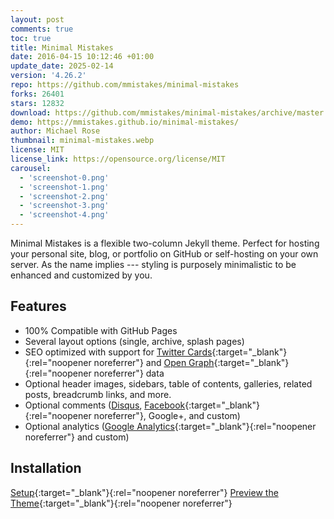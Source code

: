 ```yaml
---
layout: post
comments: true
toc: true
title: Minimal Mistakes
date: 2016-04-15 10:12:46 +01:00
update_date: 2025-02-14
version: '4.26.2'
repo: https://github.com/mmistakes/minimal-mistakes
forks: 26401
stars: 12832
download: https://github.com/mmistakes/minimal-mistakes/archive/master.zip
demo: https://mmistakes.github.io/minimal-mistakes/
author: Michael Rose
thumbnail: minimal-mistakes.webp
license: MIT
license_link: https://opensource.org/license/MIT
carousel:
  - 'screenshot-0.png'
  - 'screenshot-1.png'
  - 'screenshot-2.png'
  - 'screenshot-3.png'
  - 'screenshot-4.png'
---
```


Minimal Mistakes is a flexible two-column Jekyll theme. Perfect for hosting your personal site, blog, or portfolio on GitHub or self-hosting on your own server. As the name implies --- styling is purposely minimalistic to be enhanced and customized by you.

## Features

* 100% Compatible with GitHub Pages
* Several layout options (single, archive, splash pages)
* SEO optimized with support for [Twitter Cards](https://dev.twitter.com/cards/overview){:target="_blank"}{:rel="noopener noreferrer"} and [Open Graph](https://ogp.me/){:target="_blank"}{:rel="noopener noreferrer"} data
* Optional header images, sidebars, table of contents, galleries, related posts, breadcrumb links, and more.
* Optional comments ([Disqus](https://disqus.com/), [Facebook](https://developers.facebook.com/docs/plugins/comments){:target="_blank"}{:rel="noopener noreferrer"}, Google+, and custom)
* Optional analytics ([Google Analytics](https://www.google.com/analytics/){:target="_blank"}{:rel="noopener noreferrer"} and custom)

## Installation

[Setup](https://mmistakes.github.io/minimal-mistakes/docs/quick-start-guide/){:target="_blank"}{:rel="noopener noreferrer"}
[Preview the Theme](https://mmistakes.github.io/minimal-mistakes/){:target="_blank"}{:rel="noopener noreferrer"}
